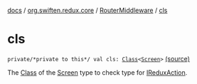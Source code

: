 [docs](../../index.md) / [org.swiften.redux.core](../index.md) / [RouterMiddleware](index.md) / [cls](./cls.md)

# cls

`private/*private to this*/ val cls: `[`Class`](http://docs.oracle.com/javase/6/docs/api/java/lang/Class.html)`<`[`Screen`](index.md#Screen)`>` [(source)](https://github.com/protoman92/KotlinRedux/tree/master/common/common-core/src/main/kotlin/org/swiften/redux/core/RouterMiddleware.kt#L18)

The [Class](http://docs.oracle.com/javase/6/docs/api/java/lang/Class.html) of the [Screen](index.md#Screen) type to check type for [IReduxAction](../-i-redux-action.md).

